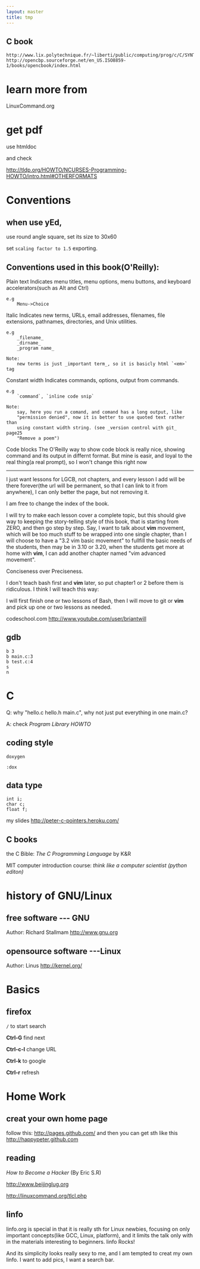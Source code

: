```yaml
---
layout: master
title: tmp
---
```


## C book

    http://www.lix.polytechnique.fr/~liberti/public/computing/prog/c/C/SYNTAX/preprocessors.html
    http://opencbp.sourceforge.net/en_US.ISO8859-1/books/opencbook/index.html

# learn more from 
LinuxCommand.org
# get pdf

use htmldoc

and check

http://tldp.org/HOWTO/NCURSES-Programming-HOWTO/intro.html#OTHERFORMATS

# Conventions
## when use yEd, 

use round angle square, set its size to 30x60

set `scaling factor to 1.5` exporting.

## Conventions used in this book(O'Reilly):
Plain text
    Indicates menu titles, menu options, menu buttons, and keyboard
    accelerators(such as Alt and Ctrl)

    e.g 
        Menu->Choice

Italic
    Indicates new terms, URLs, email addresses, filenames, file extensions,
    pathnames, directories, and Unix utilities.

    e.g
        _filename_
        _dirname_
        _program name_

    Note:
        new terms is just _important term_, so it is basicly html `<em>` tag

Constant width
    Indicates commands, options, output from commands. 

    e.g
        `command`, `inline code snip`

    Note:
        say, here you run a comand, and comand has a long output, like
        "permission denied", now it is better to use quoted text rather than
        using constant width string. (see _version control with git_ page25
        "Remove a poem")


Code blocks
    The O'Reilly way to show code block is really nice, showing command and
    its output in differnt format. But mine is easir, and loyal to the real
    thing(a real prompt), so I won't change this right now



---------------------------

I just want lessons for LGCB, not chapters, and every lesson I add will be
there forever(the url will be permanent, so that I can link to it from
anywhere), I can only better the page, but not removing it. 

I am free to change the index of the book.

I will try to make each lesson cover a complete topic, but this should give
way to keeping the story-telling style of this book, that is starting from
ZERO, and then go step by step. Say, I want to talk about __vim__ movement, which
will be too much stuff to be wrapped into one single chapter, than I will
choose to have a "3.2 vim basic movement" to fullfill the basic needs of the
students, then may be in 3.10 or 3.20, when the students get more at home with
__vim__, I can add another chapter named "vim advanced movement". 

Conciseness over Preciseness.

I don't teach bash first and __vim__ later, so put chapter1 or 2 before them is
ridiculous. I think I will teach this way:

I will first finish one or two lessons of Bash, then I will move to git or
__vim__
and pick up one or two lessons as needed.

codeschool.com
http://www.youtube.com/user/briantwill

## gdb

    b 3
    b main.c:3
    b test.c:4
    s
    n

# C
Q: why "hello.c hello.h main.c", why not just put everything in one main.c?

A: check _Program Library HOWTO_

## coding style
`doxygen`

    :dox



## data type

    int i;
    char c;
    float f;

my slides <http://peter-c-pointers.heroku.com/>
## C books

the C Bible: _The C Programming Language_ by K&R

MIT computer introduction course: _think like a computer scientist (python editon)_ 
# history of GNU/Linux
## free software --- GNU
Author: Richard Stallmam
<http://www.gnu.org>
## opensource software ---Linux
Author: Linus 
<http://kernel.org/>


# Basics
## firefox

`/` to start search

__Ctrl-G__ find next

__Ctrl-c-l__ change URL

__Ctrl-k__ to google

__Ctrl-r__ refresh

# Home Work

## creat your own home page

follow this:
<http://pages.github.com/>
and then you can get sth like this
<http://happypeter.github.com>

## reading

_How to Become a Hacker_ (By Eric S.R)

http://www.beijinglug.org

http://linuxcommand.org/tlcl.php

## linfo

linfo.org is special in that it is really sth for Linux newbies, focusing on
only important concepts(like GCC, Linux, platform), and it limits the talk
only with in the materials interesting to beginners. linfo Rocks!

And its simplicity looks really sexy to me, and I am tempted to creat my own
linfo. I want to add pics, I want a search bar.
